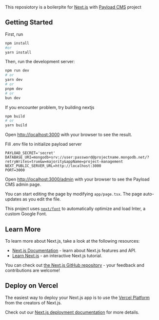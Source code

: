 This reposiotory is a boilerplte for [Next.js](https://nextjs.org/) with [Payload CMS](https://payloadcms.com/) project 
## Getting Started

First, run 
```bash
npm install
#or
yarn install
```
Then, run the development server:

```bash
npm run dev
# or
yarn dev
# or
pnpm dev
# or
bun dev
```

If you encounter problem, try building nextjs 
```bash
npm build
# or
yarn build
```
Open [http://localhost:3000](http://localhost:3000) with your browser to see the result.

Fill .env file to initialize payload server
```
PAYLOAD_SECRET='secret'
DATABASE_URI=mongodb+srv://user:password@projectname.mongodb.net/?retryWrites=true&w=majority&appName=project-management
NEXT_PUBLIC_SERVER_URL=http://localhost:3000
PORT=3000
```
Open [http://localhost:3000/admin](http://localhost:3000/admin) with your browser to see the Payload CMS admin page.

You can start editing the page by modifying `app/page.tsx`. The page auto-updates as you edit the file.

This project uses [`next/font`](https://nextjs.org/docs/basic-features/font-optimization) to automatically optimize and load Inter, a custom Google Font.

## Learn More

To learn more about Next.js, take a look at the following resources:

- [Next.js Documentation](https://nextjs.org/docs) - learn about Next.js features and API.
- [Learn Next.js](https://nextjs.org/learn) - an interactive Next.js tutorial.

You can check out [the Next.js GitHub repository](https://github.com/vercel/next.js/) - your feedback and contributions are welcome!

## Deploy on Vercel

The easiest way to deploy your Next.js app is to use the [Vercel Platform](https://vercel.com/new?utm_medium=default-template&filter=next.js&utm_source=create-next-app&utm_campaign=create-next-app-readme) from the creators of Next.js.

Check out our [Next.js deployment documentation](https://nextjs.org/docs/deployment) for more details.
